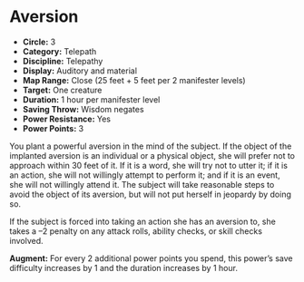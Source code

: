 # Aversion

- **Circle:** 3
- **Category:** Telepath
- **Discipline:** Telepathy
- **Display:** Auditory and material
- **Map Range:** Close (25 feet + 5 feet per 2 manifester levels)
- **Target:** One creature
- **Duration:** 1 hour per manifester level
- **Saving Throw:** Wisdom negates
- **Power Resistance:** Yes
- **Power Points:** 3

You plant a powerful aversion in the mind of the subject. If the object of the implanted aversion is an individual or a physical object, she will prefer not to approach within 30 feet of it. If it is a word, she will try not to utter it; if it is an action, she will not willingly attempt to perform it; and if it is an event, she will not willingly attend it. The subject will take reasonable steps to avoid the object of its aversion, but will not put herself in jeopardy by doing so.

If the subject is forced into taking an action she has an aversion to, she takes a –2 penalty on any attack rolls, ability checks, or skill checks involved.

**Augment:** For every 2 additional power points you spend, this power’s save difficulty increases by 1 and the duration increases by 1 hour.
